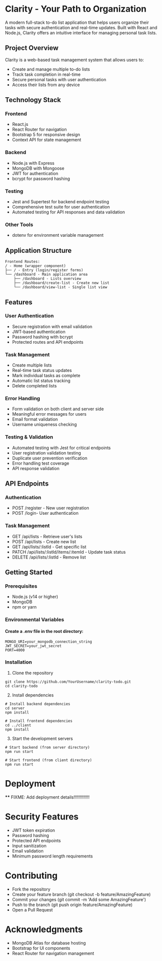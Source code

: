 # Clarity - Your Path to Organization

A modern full-stack to-do list application that helps users organize their tasks with secure authentication and real-time updates. Built with React and Node.js, Clarity offers an intuitive interface for managing personal task lists.

## Project Overview

Clarity is a web-based task management system that allows users to:

- Create and manage multiple to-do lists
- Track task completion in real-time
- Secure personal tasks with user authentication
- Access their lists from any device

## Technology Stack

### Frontend

- React.js
- React Router for navigation
- Bootstrap 5 for responsive design
- Context API for state management

### Backend

- Node.js with Express
- MongoDB with Mongoose
- JWT for authentication
- bcrypt for password hashing

### Testing

- Jest and Supertest for backend endpoint testing
- Comprehensive test suite for user authentication
- Automated testing for API responses and data validation

### Other Tools

- dotenv for environment variable management

## Application Structure

```plaintext
Frontend Routes:
/ - Home (wrapper component)
├── / - Entry (login/register forms)
└── /dashboard - Main application area
    ├── /dashboard - Lists overview
    ├── /dashboard/create-list - Create new list
    └── /dashboard/view-list - Single list view
```

## Features

### User Authentication

- Secure registration with email validation
- JWT-based authentication
- Password hashing with bcrypt
- Protected routes and API endpoints

### Task Management

- Create multiple lists
- Real-time task status updates
- Mark individual tasks as complete
- Automatic list status tracking
- Delete completed lists

### Error Handling

- Form validation on both client and server side
- Meaningful error messages for users
- Email format validation
- Username uniqueness checking

### Testing & Validation

- Automated testing with Jest for critical endpoints
- User registration validation testing
- Duplicate user prevention verification
- Error handling test coverage
- API response validation

## API Endpoints

### Authentication

- POST /register - New user registration
- POST /login- User authentication

### Task Management

- GET /api/lists - Retrieve user's lists
- POST /api/lists - Create new list
- GET /api/lists/:listId - Get specific list
- PATCH /api/lists/:listId/items/:itemId - Update task status
- DELETE /api/lists/:listId - Remove list

## Getting Started

### Prerequisites

- Node.js (v14 or higher)
- MongoDB
- npm or yarn

### Environmental Variables

#### Create a .env file in the root directory:

```
MONGO_URI=your_mongodb_connection_string
JWT_SECRET=your_jwt_secret
PORT=4000
```

### Installation

1. Clone the repository

```
git clone https://github.com/YourUsername/clarity-todo.git
cd clarity-todo
```

2. Install dependencies

```
# Install backend dependencies
cd server
npm install

# Install frontend dependencies
cd ../client
npm install
```

3. Start the development servers

```
# Start backend (from server directory)
npm run start

# Start frontend (from client directory)
npm run start
```

# Deployment

**\*\*** FIXME: Add deployment details!!!!!!!!!!!!!

# Security Features

- JWT token expiration
- Password hashing
- Protected API endpoints
- Input sanitization
- Email validation
- Minimum password length requirements

# Contributing

- Fork the repository
- Create your feature branch (git checkout -b feature/AmazingFeature)
- Commit your changes (git commit -m 'Add some AmazingFeature')
- Push to the branch (git push origin feature/AmazingFeature)
- Open a Pull Request

# Acknowledgments

- MongoDB Atlas for database hosting
- Bootstrap for UI components
- React Router for navigation management
